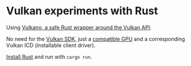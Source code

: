# Vulkan experiments with Rust

Using [Vulkano, a safe Rust wrapper around the Vulkan API](http://vulkano.rs/).

No need for the [Vulkan SDK](http://vulkan.lunarg.com/), just a [compatible GPU](http://vulkan.gpuinfo.org/) and a corresponding Vulkan ICD (installable client driver).

[Install Rust](https://www.rust-lang.org/install.html) and run with `cargo run`.

